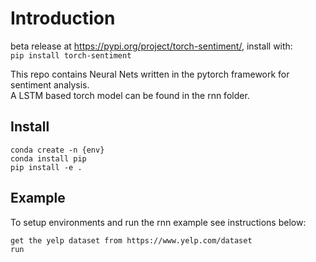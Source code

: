 # Introduction

beta release at https://pypi.org/project/torch-sentiment/, install with:  
```pip install torch-sentiment```

This repo contains Neural Nets written in the pytorch framework for sentiment analysis.  
A LSTM based torch model can be found in the rnn folder. 

## Install
```
conda create -n {env}  
conda install pip  
pip install -e .  
```

## Example
To setup environments and run the rnn example see instructions below:  

```
get the yelp dataset from https://www.yelp.com/dataset
run
```

